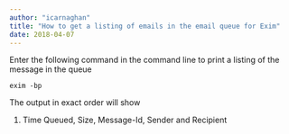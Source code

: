 ```yaml
---
author: "icarnaghan"
title: "How to get a listing of emails in the email queue for Exim"
date: 2018-04-07
---
```


Enter the following command in the command line to print a listing of the message in the queue

```
exim -bp
```

The output in exact order will show

1. Time Queued, Size, Message-Id, Sender and Recipient
